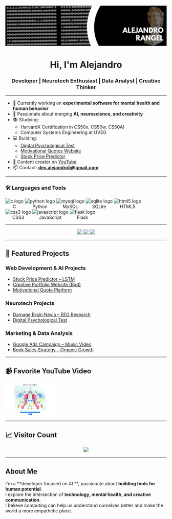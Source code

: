 [![Header](fondo_dev.png "Header")](https://www.youtube.com/@palabraconexavirtual9758)

<!-- Generated with https://rahuldkjain.github.io/gh-profile-readme-generator/ -->

<h1 align="center">Hi, I'm Alejandro</h1>
<h3 align="center">Developer | Neurotech Enthusiast | Data Analyst | Creative Thinker</h3>

---

- 🔭 Currently working on **experimental software for mental health and human behavior**
- 🧠 Passionate about merging **AI, neuroscience, and creativity**
- 📚 Studying:  
  - HarvardX Certification in CS50x, CS50w, CS50AI  
  - Computer Systems Engineering at UVEG  
- 💻 Building:
  - [Digital Psychological Test](https://al-iskander2.github.io/Test-Psicologico/)  
  - [Motivational Quotes Website](https://al-iskander2.github.io/Seguridad-interior-Jane/)  
  - [Stock Price Predictor](https://colab.research.google.com/drive/151CHTQIkMKo-bvM4TqmDHHiST63kYCZI?usp=sharing)
- 🎥 Content creator on [YouTube](https://www.youtube.com/@palabraconexavirtual9758)
- 📫 Contact: **dev.alejandro5@gmail.com**

---

### 🛠 Languages and Tools

<div align="left">
  <div style="display: inline-block; text-align: center;">
    <img src="https://cdn.jsdelivr.net/gh/devicons/devicon/icons/c/c-original.svg" height="40" alt="c logo" />
    <br />C
  </div>
  <div style="display: inline-block; text-align: center;">
    <img src="https://cdn.jsdelivr.net/gh/devicons/devicon/icons/python/python-original.svg" height="40" alt="python logo" />
    <br />Python
  </div>
  <div style="display: inline-block; text-align: center;">
    <img src="https://cdn.jsdelivr.net/gh/devicons/devicon/icons/mysql/mysql-original.svg" height="40" alt="mysql logo" />
    <br />MySQL
  </div>
  <div style="display: inline-block; text-align: center;">
    <img src="https://cdn.jsdelivr.net/gh/devicons/devicon/icons/sqlite/sqlite-original.svg" height="40" alt="sqlite logo" />
    <br />SQLite
  </div>
  <div style="display: inline-block; text-align: center;">
    <img src="https://cdn.jsdelivr.net/gh/devicons/devicon/icons/html5/html5-original.svg" height="40" alt="html5 logo" />
    <br />HTML5
  </div>
  <div style="display: inline-block; text-align: center;">
    <img src="https://cdn.jsdelivr.net/gh/devicons/devicon/icons/css3/css3-original.svg" height="40" alt="css3 logo" />
    <br />CSS3
  </div>
  <div style="display: inline-block; text-align: center;">
    <img src="https://cdn.jsdelivr.net/gh/devicons/devicon/icons/javascript/javascript-original.svg" height="40" alt="javascript logo" />
    <br />JavaScript
  </div>
  <div style="display: inline-block; text-align: center;">
    <img src="https://cdn.jsdelivr.net/gh/devicons/devicon/icons/flask/flask-original.svg" height="40" alt="flask logo" />
    <br />Flask
  </div>
</div>

---

<div align="center">
  <a href="https://www.linkedin.com/in/alejandro-rangel-62457815b/" target="_blank">
    <img src="https://img.shields.io/static/v1?message=LinkedIn&logo=linkedin&label=&color=0077B5&logoColor=white&labelColor=&style=for-the-badge" height="25" />
  </a>
  <a href="https://www.youtube.com/@palabraconexavirtual9758" target="_blank">
    <img src="https://img.shields.io/static/v1?message=YouTube&logo=youtube&label=&color=FF0000&logoColor=white&labelColor=&style=for-the-badge" height="25" />
  </a>
  <a href="mailto:dev.alejandro5@gmail.com">
    <img src="https://img.shields.io/static/v1?message=Gmail&logo=gmail&label=&color=D14836&logoColor=white&labelColor=&style=for-the-badge" height="25" />
  </a>
</div>

---

## 🧠 Featured Projects

### Web Development & AI Projects
- [Stock Price Predictor – LSTM](https://colab.research.google.com/drive/151CHTQIkMKo-bvM4TqmDHHiST63kYCZI?usp=sharing)
- [Creative Portfolio Website (Bird)](https://al-iskander2.github.io/bird/)
- [Motivational Quote Platform](https://al-iskander2.github.io/Seguridad-interior-Jane/)

### Neurotech Projects
- [Damage Brain Nevia – EEG Research](https://www.youtube.com/watch?v=XUQrZKiacMM)
- [Digital Psychological Test](https://al-iskander2.github.io/Test-Psicologico/)

### Marketing & Data Analysis
- [Google Ads Campaign – Music Video](https://www.youtube.com/watch?v=cw8oh54la8I)
- [Book Sales Strategy – Organic Growth](https://github.com/Al-iskander2/Alejandro_Fraga_Marketing_Portfolio_ROAS.pdf)

---

## 📹 Favorite YouTube Video  
<a href="https://www.youtube.com/watch?v=PjCA7G7hTuA" target="_blank">
  <img width="32%" src="miniatura.png" />
</a>

---

## 📈 Visitor Count
<div align="center">
  <img src="https://visitor-badge.laobi.icu/badge?page_id=Al-iskander2.Al-iskander2" />
</div>

---

## About Me

I'm a **developer focused on AI **, passionate about **building tools for human potential**.  
I explore the intersection of **technology, mental health, and creative communication**.  
I believe computing can help us understand ourselves better and make the world a more empathetic place.
